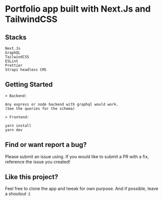 # Portfolio app built with Next.Js and TailwindCSS  

## Stacks
	Next.Js  
	GraphQL  
	TailwindCSS  
	ESLint  
	Prettier  
	Strapi headless CMS  

## Getting Started

	> Backend:
  
	Any express or node backend with graphql would work.
	(See the queries for the schema)
	
 	> Frontend:
	
	yarn install
	yarn dev

## Find or want report a bug?
Please submit an issue using. If you would like to submit a PR with a fix, reference the issue you created!

## Like this project?
Feel free to clone the app and tweak for own purpose. And if possible, leave a shoutout :)
